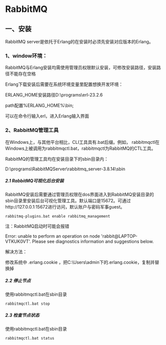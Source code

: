 # RabbitMQ

## 一、安装

RabbitMQ server是依托于Erlang的在安装时必须先安装对应版本的Erlang。

### 1、window环境：

RabbitMQ与Erlang安装均需使用管理员权限默认安装，可修改安装路径，安装路径不能存在空格

Erlang下载安装后需要在系统环境变量里配置想换开发环境：

ERLANG_HOME安装路径D:\programs\erl-23.2.6

path配置%ERLANG_HOME%\bin;

可以在命令行输入erl，进入Erlang输入界面

### 2、RabbitMQ管理工具

在Windows上，与其他平台相比，CLI工具具有.bat后缀。例如， rabbitmqctl在Windows上被调用为rabbitmqctl.bat，rabbitmqctl为RabbitMQ的CTL工具。

RabbitMQ的管理工具均在安装目录下的sbin目录内：

D:\programs\RabbitMQServer\rabbitmq_server-3.8.14\sbin

##### 2.1 RabbitMQ可视化后台安装

RabbitMQ安装后需要通过管理员权限在dos界面进入到RabbitMQ安装目录的sbin目录里安装后台可视化管理工具。默认端口是15672。可通过http://127.0.0.1:15672进行访问，默认账户与密码军事guest。

```dos
rabbitmq-plugins.bat enable rabbitmq_management
```

注：RabbitMQ启动时可能会报错

Error: unable to perform an operation on node 'rabbit@LAPTOP-VTKUK0VT'. Please see diagnostics information and suggestions below.

解决方法：

修改系统中 .erlang.cookie ，把C:\Users\admin下的.erlang.cookie，复制并替换掉

##### 2.2 停止节点

使用rabbitmqctl.bat在sbin目录

```dos
rabbitmqctl.bat stop
```

##### 2.3 检查节点状态

使用rabbitmqctl.bat在sbin目录

```dos
rabbitmqctl.bat status
```

